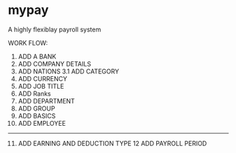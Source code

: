 mypay
=====

A highly flexiblay payroll system

WORK FLOW:

1. ADD A BANK
2. ADD COMPANY DETAILS
3. ADD NATIONS
3.1 ADD CATEGORY
4. ADD CURRENCY
5. ADD JOB TITLE
6. ADD Ranks
7. ADD DEPARTMENT
8. ADD GROUP
9. ADD BASICS
10. ADD EMPLOYEE
---
11. ADD EARNING AND DEDUCTION TYPE
12 ADD PAYROLL PERIOD
